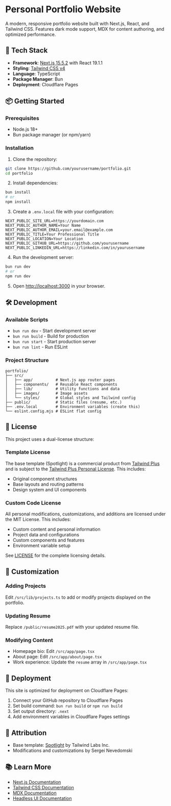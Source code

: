 # Personal Portfolio Website

A modern, responsive portfolio website built with Next.js, React, and Tailwind CSS. Features dark mode support, MDX for content authoring, and optimized performance.

## 🚀 Tech Stack

- **Framework**: [Next.js 15.5.2](https://nextjs.org) with React 19.1.1
- **Styling**: [Tailwind CSS v4](https://tailwindcss.com) 
- **Language**: TypeScript
- **Package Manager**: Bun
- **Deployment**: Cloudflare Pages

## 📦 Getting Started

### Prerequisites

- Node.js 18+ 
- Bun package manager (or npm/yarn)

### Installation

1. Clone the repository:
```bash
git clone https://github.com/yourusername/portfolio.git
cd portfolio
```

2. Install dependencies:
```bash
bun install
# or
npm install
```

3. Create a `.env.local` file with your configuration:
```env
NEXT_PUBLIC_SITE_URL=https://yourdomain.com
NEXT_PUBLIC_AUTHOR_NAME=Your Name
NEXT_PUBLIC_AUTHOR_EMAIL=your.email@example.com
NEXT_PUBLIC_TITLE=Your Professional Title
NEXT_PUBLIC_LOCATION=Your Location
NEXT_PUBLIC_GITHUB_URL=https://github.com/yourusername
NEXT_PUBLIC_LINKEDIN_URL=https://linkedin.com/in/yourusername
```

4. Run the development server:
```bash
bun run dev
# or
npm run dev
```

5. Open [http://localhost:3000](http://localhost:3000) in your browser.

## 🛠️ Development

### Available Scripts

- `bun run dev` - Start development server
- `bun run build` - Build for production
- `bun run start` - Start production server
- `bun run lint` - Run ESLint

### Project Structure

```
portfolio/
├── src/
│   ├── app/          # Next.js app router pages
│   ├── components/   # Reusable React components
│   ├── lib/          # Utility functions and data
│   ├── images/       # Image assets
│   └── styles/       # Global styles and Tailwind config
├── public/           # Static files (resume, etc.)
├── .env.local        # Environment variables (create this)
└── eslint.config.mjs # ESLint flat config
```

## 📄 License

This project uses a dual-license structure:

### Template License
The base template (Spotlight) is a commercial product from [Tailwind Plus](https://tailwindcss.com/plus) and is subject to the [Tailwind Plus Personal License](./LICENSE-TAILWIND.md). This includes:
- Original component structures
- Base layouts and routing patterns
- Design system and UI components

### Custom Code License
All personal modifications, customizations, and additions are licensed under the MIT License. This includes:
- Custom content and personal information
- Project data and configurations
- Custom components and features
- Environment variable setup

See [LICENSE](./LICENSE) for the complete licensing details.

## 🎨 Customization

### Adding Projects
Edit `/src/lib/projects.ts` to add or modify projects displayed on the portfolio.

### Updating Resume
Replace `/public/resume2025.pdf` with your updated resume file.

### Modifying Content
- Homepage bio: Edit `/src/app/page.tsx`
- About page: Edit `/src/app/about/page.tsx`
- Work experience: Update the `resume` array in `/src/app/page.tsx`

## 🚀 Deployment

This site is optimized for deployment on Cloudflare Pages:

1. Connect your GitHub repository to Cloudflare Pages
2. Set build command: `bun run build` or `npm run build`
3. Set output directory: `.next`
4. Add environment variables in Cloudflare Pages settings

## 🤝 Attribution

- Base template: [Spotlight](https://tailwindcss.com/plus) by Tailwind Labs Inc.
- Modifications and customizations by Sergei Nevedomski

## 📚 Learn More

- [Next.js Documentation](https://nextjs.org/docs)
- [Tailwind CSS Documentation](https://tailwindcss.com/docs)
- [MDX Documentation](https://mdxjs.com)
- [Headless UI Documentation](https://headlessui.dev)